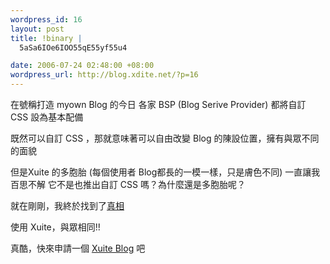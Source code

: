 ```yaml
--- 
wordpress_id: 16
layout: post
title: !binary |
  5aSa6IOe6IOO55qE55yf55u4

date: 2006-07-24 02:48:00 +08:00
wordpress_url: http://blog.xdite.net/?p=16
---
```

在號稱打造 myown Blog 的今日
各家 BSP (Blog Serive Provider) 都將自訂 CSS 設為基本配備

既然可以自訂 CSS ，那就意味著可以自由改變 Blog 的陳設位置，擁有與眾不同的面貌

但是Xuite 的多胞胎 (每個使用者 Blog都長的一模一樣，只是膚色不同) 一直讓我百思不解
它不是也推出自訂 CSS 嗎？為什麼還是多胞胎呢？

就在剛剛，我終於找到了<a href="http://blog.yam.com/Asadream/archives/57031.html">真相</a>


使用 Xuite，與眾相同!!

真酷，快來申請一個 <a href="http://blog.xuite.net">Xuite Blog</a> 吧
